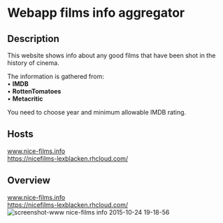 # Webapp films info aggregator 
## Description
This website shows info about any good films that have been shot in the history of cinema.  
  
The information is gathered from:  
• <b>IMDB</b>  
• <b>RottenTomatoes</b>  
• <b>Metacritic</b>    
  
You need to choose year and minimum allowable IMDB rating.
## Hosts  
www.nice-films.info  
https://nicefilms-lexblacken.rhcloud.com/
## Overview  
www.nice-films.info  
https://nicefilms-lexblacken.rhcloud.com/
![screenshot-www nice-films info 2015-10-24 19-18-56](https://cloud.githubusercontent.com/assets/13981035/10711471/f9434eca-7a84-11e5-870f-ba68b98e6354.jpg)
